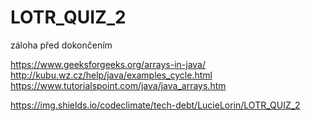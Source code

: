 # LOTR_QUIZ_2
záloha před dokončením

https://www.geeksforgeeks.org/arrays-in-java/
http://kubu.wz.cz/help/java/examples_cycle.html
https://www.tutorialspoint.com/java/java_arrays.htm

https://img.shields.io/codeclimate/tech-debt/LucieLorin/LOTR_QUIZ_2
